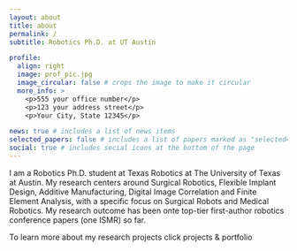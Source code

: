```yaml
---
layout: about
title: about
permalink: /
subtitle: Robotics Ph.D. at UT Austin

profile:
  align: right
  image: prof_pic.jpg
  image_circular: false # crops the image to make it circular
  more_info: >
    <p>555 your office number</p>
    <p>123 your address street</p>
    <p>Your City, State 12345</p>

news: true # includes a list of news items
selected_papers: false # includes a list of papers marked as "selected={true}"
social: true # includes social icons at the bottom of the page
---
```


I am a Robotics Ph.D. student at Texas Robotics at The University of Texas at Austin. My research centers around Surgical Robotics, Flexible Implant Design, Additive Manufacturing, Digital Image Correlation and Finite Element Analysis, with a specific focus on Surgical Robots and Medical Robotics. My research outcome has been onte top-tier first-author robotics conference papers (one ISMR) so far.

To learn more about my research projects click projects & portfolio

